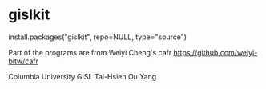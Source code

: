 gislkit
====

install.packages("gislkit", repo=NULL, type="source")

Part of the programs are from Weiyi Cheng's cafr
https://github.com/weiyi-bitw/cafr

Columbia University GISL
Tai-Hsien Ou Yang

